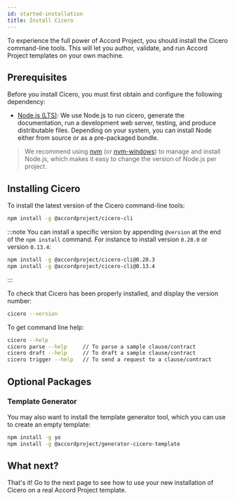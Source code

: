 ```yaml
---
id: started-installation
title: Install Cicero
---
```


To experience the full power of Accord Project, you should install the Cicero command-line tools. This will let you author, validate, and run Accord Project templates on your own machine.

## Prerequisites

Before you install Cicero, you must first obtain and configure the following dependency:

* [Node.js (LTS)](http://nodejs.org): We use Node.js to run cicero, generate the documentation, run a development web server, testing, and produce distributable files. Depending on your system, you can install Node either from source or as a pre-packaged bundle.

>  We recommend using [nvm](https://github.com/creationix/nvm) (or [nvm-windows](https://github.com/coreybutler/nvm-windows)) to manage and install Node.js, which makes it easy to change the version of Node.js per project.

## Installing Cicero

To install the latest version of the Cicero command-line tools:

```bash
npm install -g @accordproject/cicero-cli
```

:::note
You can install a specific version by appending `@version` at the end of the `npm install` command. For instance to install version `0.20.0` or version `0.13.4`:
```bash
npm install -g @accordproject/cicero-cli@0.20.3
npm install -g @accordproject/cicero-cli@0.13.4
```
:::

To check that Cicero has been properly installed, and display the version number:
```bash
cicero --version
```

To get command line help:
```bash
cicero --help
cicero parse --help     // To parse a sample clause/contract
cicero draft --help     // To draft a sample clause/contract
cicero trigger --help   // To send a request to a clause/contract
```

## Optional Packages

### Template Generator

You may also want to install the template generator tool, which you can use to create an empty template:

```bash
npm install -g yo
npm install -g @accordproject/generator-cicero-template
```

## What next?

That's it! Go to the next page to see how to use your new installation of Cicero on a real Accord Project template.

